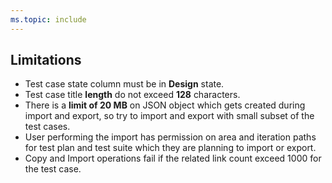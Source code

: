 ```yaml
---
ms.topic: include
---
```

##  Limitations

- Test case state column must be in **Design** state.
- Test case title **length** do not exceed **128** characters. 
- There is a **limit of 20 MB** on JSON object which gets created during import and export, so try to import and export with small subset of the test cases.
- User performing the import has permission on area and iteration paths for test plan and test suite which they are planning to import or export.
- Copy and Import operations fail if the related link count exceed 1000 for the test case.

